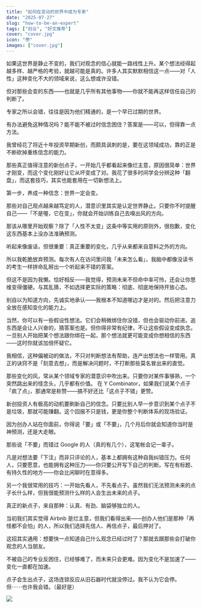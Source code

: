 ```yaml
---
title: "如何在变动的世界中成为专家"
date: "2025-07-27"
slug: "how-to-be-an-expert"
tags: ["创业", "好文推荐"]
cover: "cover.jpg"
icon: "😎"
images: ["cover.jpg"]
---
```

如果这世界是静止不变的，我们对观念的信心就能一路线性上升。某个想法经得起越多样、越严格的考验，就越可能是真的。许多人其实默默相信这一点——对「人性」这种变化不大的领域来说，这么想或许没错。



但对那些会变的东西——也就是几乎所有其他事物——你就不能再这样信任自己的判断了。



专家之所以会错，往往是因为他们精通的，是一个早已过期的世界。



有办法避免这种情况吗？能不能不被过时信念困住？答案是——可以，但得靠一点方法。



我曾经花了将近十年投资早期新创，而颇具讽刺的是，要在这领域成功，靠的正是不断砍掉重练信念的能力。



那些真正值得注意的新创点子，一开始几乎都看起来像烂主意，原因很简单：世界才刚变，而这个变化刚好让它从坏变成了对。我花了很多时间学会分辨这种「翻盘」，而这套技巧，其实也能套用在一切新想法上。



第一步，养成一种信念：世界一定会变。



那些对自己观点越来越笃定的人，潜意识里其实是认定世界静止。只要你不时提醒自己——「不是喔，它在变」，你就会开始训练自己去嗅出风的方向。



那该从哪里开始观察？除了「人性不太变」这条中等实用的原则外，很抱歉，变化这东西基本上没办法准确预测。



听起来像废话，但很重要：真正重要的变化，几乎从来都来自意料之外的方向。



所以我乾脆放弃预测。每次有人在访问里问我「未来怎么看」，我脑中都像没读书的考生一样拼命乱掰出一个听起来不错的答案。



但这不是因为我懒。恰好相反——我觉得，预测未来不但命中率可怜，还会让你思维变得僵硬。与其乱猜，不如选择更实际的策略：彻底、彻底地保持开放心态。



别自以为知道方向，先诚实地承认——我根本不知道哪边才是对的。然后把注意力全放在感知变化的能力上。



当然，你可以有一些假设性想法。它们会稍微绑住你没错，但也会驱动你前进。追东西是会让人兴奋的，猜答案也是。但你得非常有纪律，不让这些假设变成执念。
一旦别人开始把某个想法跟你绑在一起，那个想法就更可能变成你想相信的东西——这时你就该加倍怀疑它。



我相信，这种偏被动的做法，不只对判断想法有帮助，连产出想法也一样管用。真正的诀窍不是「刻意去想」，而是解决问题时，不打断那些莫名冒出来的直觉。



那些变化的风，常从某个领域专家的潜意识中吹出来。只要你对某件事够熟，一个突然跳出来的怪念头，几乎都有价值。
在 Y Combinator，如果我们说某个点子「疯了点」，那通常是称赞——搞不好还比「这点子不错」更赞。



新创投资人有极高的动机要刷新自己的信念。只要比别人早一步意识到某个点子不是垃圾，那就可能赚翻。这个回报不只是钱，更是你整个判断体系的现场验证。



因为创办人站在你面前，你得说「要」或「不要」，几个月后你就会知道你当时是神预测，还是大走眼。



那些说「不要」而错过 Google 的人（真的有几个），这笔帐会记一辈子。



凡是对想法要「下注」而非只评论的人，基本上都拥有这种自我纠错压力。任何人，只要愿意，也能拥有这种压力——你只要公开写下自己的判断。写在有标题、有持久性的地方——你会比闲聊时在意得多。



另一个我很常用的技巧：一开始先看人，不先看点子。虽然我们无法预测未来的点子长什么样，但我很能预测什么样的人会生出未来的点子。



真正的新点子，来自那种：认真、有劲、脑袋够独立的人。



当初我们其实觉得 Airbnb 是烂主意，但我们看得出来——创办人他们是那种「再怪都不会怕」的人，所以我们选择先信人、再信点子，最后押对了。



这招其实通用：想要快一点知道自己什么观念已经过时了？那就去跟那些会打破你观念的人当朋友。



不被自己的专业反困住，已经够难了，而未来只会更难。因为变化不是加速了——变化一直都在加速。



点子会生出点子，这场连锁反应从旧石器时代就没停过。我不认为它会停。
但⋯⋯也许我会错。（最好是）




![](https://prod-files-secure.s3.us-west-2.amazonaws.com/112d0858-5090-4d34-a606-b75eb8d65fd2/46476355-9cf3-4e99-9b7a-3531bc426380/1000202064.png?X-Amz-Algorithm=AWS4-HMAC-SHA256&X-Amz-Content-Sha256=UNSIGNED-PAYLOAD&X-Amz-Credential=ASIAZI2LB46625BH52PZ%2F20250812%2Fus-west-2%2Fs3%2Faws4_request&X-Amz-Date=20250812T182110Z&X-Amz-Expires=3600&X-Amz-Security-Token=IQoJb3JpZ2luX2VjENL%2F%2F%2F%2F%2F%2F%2F%2F%2F%2FwEaCXVzLXdlc3QtMiJHMEUCIQCdSy0TQiFI9%2Bj5s08LLwXNRq4SXwGAO4SjwTak%2F66PQwIgLLtgZ9AqFAT%2FGKmyEjgHHOb%2FyOR6SIariM66LC6aaOsq%2FwMIGxAAGgw2Mzc0MjMxODM4MDUiDOMKNNRAeG4ZzSZ9bircA8KBQqkboPW6dUt0SJ%2FWwDNomBfvMa9sRNP%2FwkovLYr02GNRs8x0U3H2RQ5MX6Ydt1R0uMC8wc%2BVxuxjw0niK35o%2FjpNnbQtgFVsJAmz4BMKGoD5NlKMvmHFeG0R9wEmIadS4lqIXFm2dMDvDemJJbPaprFJvAwOnf4WAWznLuZ%2FtVxo1Z%2Bz9BMRUW4m0saLofIortLG68FZk%2FiFp5y03lErFTxlCcEBdokG3fQTA7In8O0TsrVqHncItGhYVN1NnW7eIaghtSxRDDHvexKCb41WZpBzpFClcuJ9zVt7gRcEVblWTdDdT625DrPWhozgoq2f0ah8zB6DUjQHVkr%2BZQ%2BkxrkL1Ag8Jj0nEMRQNGQjsSC21DdfvNIEn6a35eYptnMPTPc0na6zOM7rObZEtLPzS9Ph9ZJlF%2BcAMUGdxpCR0cEUQ3k6R2jiKtVmqnd5FGs2ULxmpfOSdOHeFmX2H2%2FG7Aq7Msfj2G2yeJxxrTcLzHTEIcwp0%2F9U4RAOA20jepTOA83UJfRSuYqptCZcdawcOq1h4iv8741pbgIRM1KiDwDHK%2B6LlgjhHELQMAM8PZ6nmaGRwxR1uXGj27%2B7Te6CzC1uda7JPFlpUIhA9DA13p7JaajFO0PXBGv6MPn57cQGOqUBT91sLgHErCjvQ8rgZ1Bq22RjoQqOK0X38lb6M8uPRzlyiavC0WCQ03e3q6cVEQ03vSmOR3oOl5N4IQKxO3nlLTi0HGAiT%2B1SC8QaUEpWYr%2FdcukffTKdkaXp04AcW0hS%2BOUNsGnXUp6a2vovICj0Rq1L5H1TOUShE5uqyvNnQzUwQD9X5HQCXGE48VSORhoXlKUG0b%2FlHY1svH%2BE87MXiwiUORbb&X-Amz-Signature=42828524dee9e8f566526af5b1932a23ec0ab78fe8457758f5acd8759f642bfd&X-Amz-SignedHeaders=host&x-amz-checksum-mode=ENABLED&x-id=GetObject)

